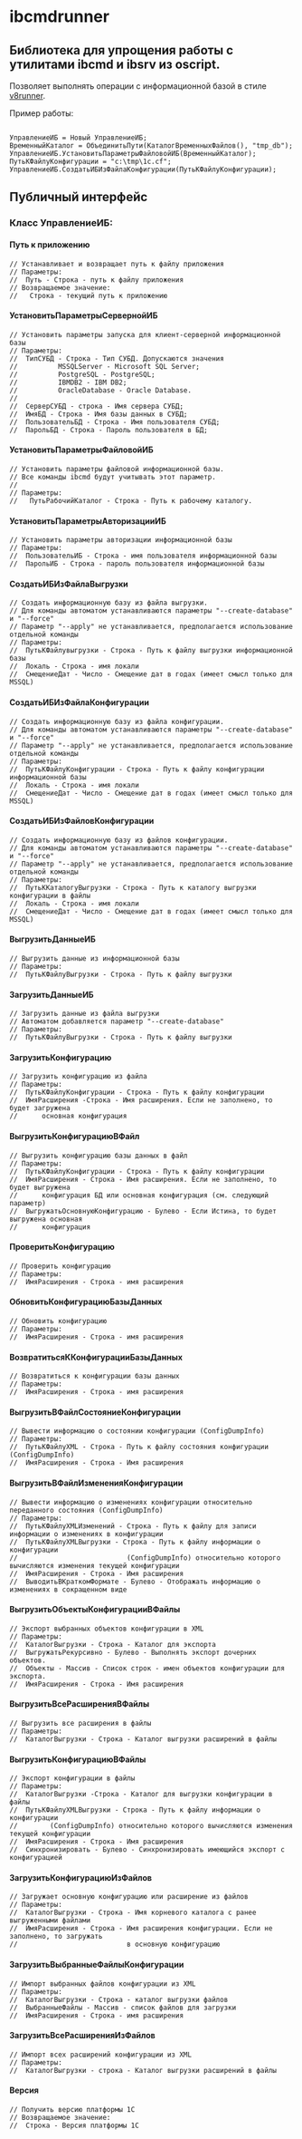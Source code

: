 
# ibcmdrunner

## Библиотека для упрощения работы с утилитами ibcmd и ibsrv из oscript.

Позволяет выполнять операции с информационной базой в стиле [v8runner](https://github.com/oscript-library/v8runner).

Пример работы:

```bsl

УправлениеИБ = Новый УправлениеИБ;
ВременныйКаталог = ОбъединитьПути(КаталогВременныхФайлов(), "tmp_db");
УправлениеИБ.УстановитьПараметрыФайловойИБ(ВременныйКаталог);
ПутьКФайлуКонфигурации = "c:\tmp\1c.cf";
УправлениеИБ.СоздатьИБИзФайлаКонфигурации(ПутьКФайлуКонфигурации);
```

## Публичный интерфейс

### Класс УправлениеИБ:

#### Путь к приложению

```bsl
// Устанавливает и возвращает путь к файлу приложения
// Параметры:
//  Путь - Строка - путь к файлу приложения
// Возвращаемое значение:
//   Строка - текущий путь к приложению
```

#### УстановитьПараметрыСервернойИБ

```bsl
// Установить параметры запуска для клиент-серверной информационной базы
// Параметры:
//  ТипСУБД - Строка - Тип СУБД. Допускаются значения
//          MSSQLServer - Microsoft SQL Server;
//        	PostgreSQL - PostgreSQL;
//        	IBMDB2 - IBM DB2;
//        	OracleDatabase - Oracle Database.
//        
//  СерверСУБД - строка - Имя сервера СУБД;
//  ИмяБД - Строка - Имя базы данных в СУБД;
//  ПользовательБД - Строка - Имя пользователя СУБД;
//  ПарольБД - Строка - Пароль пользователя в БД;
```

#### УстановитьПараметрыФайловойИБ

```bsl
// Установить параметры файловой информационной базы.
// Все команды ibcmd будут учитывать этот параметр.
//
// Параметры:
//   ПутьРабочийКаталог - Строка - Путь к рабочему каталогу.
```

#### УстановитьПараметрыАвторизацииИБ

```bsl
// Установить параметры авторизации информационной базы
// Параметры:
//  ПользовательИБ - Строка - имя пользователя информационной базы
//  ПарольИБ - Строка - пароль пользователя информационной базы
```

#### СоздатьИБИзФайлаВыгрузки

```bsl
// Создать информационную базу из файла выгрузки.
// Для команды автоматом устанавливаются параметры "--create-database" и "--force"
// Параметр "--apply" не устанавливается, предполагается использование отдельной команды
// Параметры:
//  ПутьКФайлувыгрузки - Строка - Путь к файлу выгрузки информационной базы
//  Локаль - Строка - имя локали 
//  СмещениеДат - Число - Смещение дат в годах (имеет смысл только для MSSQL)
```

#### СоздатьИБИзФайлаКонфигурации

```bsl
// Создать информационную базу из файла конфигурации.
// Для команды автоматом устанавливаются параметры "--create-database" и "--force"
// Параметр "--apply" не устанавливается, предполагается использование отдельной команды
// Параметры:
//  ПутьКФайлуКонфигурации - Строка - Путь к файлу конфигурации информационной базы
//  Локаль - Строка - имя локали 
//  СмещениеДат - Число - Смещение дат в годах (имеет смысл только для MSSQL)
```

#### СоздатьИБИзФайловКонфигурации

```bsl
// Создать информационную базу из файлов конфигурации.
// Для команды автоматом устанавливаются параметры "--create-database" и "--force"
// Параметр "--apply" не устанавливается, предполагается использование отдельной команды
// Параметры:
//  ПутьККаталогуВыгрузки - Строка - Путь к каталогу выгрузки конфигурации в файлы
//  Локаль - Строка - имя локали 
//  СмещениеДат - Число - Смещение дат в годах (имеет смысл только для MSSQL)
```

#### ВыгрузитьДанныеИБ

```bsl
// Выгрузить данные из информационной базы
// Параметры:
//  ПутьКФайлуВыгрузки - Строка - Путь к файлу выгрузки
```

#### ЗагрузитьДанныеИБ

```bsl
// Загрузить данные из файла выгрузки
// Автоматом добавляется параметр "--create-database"
// Параметры:
//  ПутьКФайлуВыгрузки - Строка - Путь к файлу выгрузки
```

#### ЗагрузитьКонфигурацию

```bsl
// Загрузить конфигурацию из файла
// Параметры:
//  ПутьКФайлуКонфигурации - Строка - Путь к файлу конфигурации
//  ИмяРасширения -Строка - Имя расширения. Если не заполнено, то будет загружена
//      основная конфигурация
```

#### ВыгрузитьКонфигурациюВФайл

```bsl
// Выгрузить конфигурацию базы данных в файл
// Параметры:
//  ПутьКФайлуКонфигурации - Строка - Путь к файлу конфигурации
//  ИмяРасширения - Строка - Имя расширения. Если не заполнено, то будет выгружена
//      конфигурация БД или основная конфигурация (см. следующий параметр)
//  ВыгружатьОсновнуюКонфигурацию - Булево - Если Истина, то будет выгружена основная
//      конфигурация
```

#### ПроверитьКонфигурацию

```bsl
// Проверить конфигурацию
// Параметры:
//  ИмяРасширения - Строка - имя расширения
```

#### ОбновитьКонфигурациюБазыДанных

```bsl
// Обновить конфигурацию
// Параметры:
//  ИмяРасширения - Строка - имя расширения
```

#### ВозвратитьсяККонфигурацииБазыДанных

```bsl
// Возвратиться к конфигурации базы данных
// Параметры:
//  ИмяРасширения - Строка - имя расширения
```

#### ВыгрузитьВФайлСостояниеКонфигурации

```bsl
// Вывести информацию о состоянии конфигурации (ConfigDumpInfo)
// Параметры:
//  ПутьКФайлуXML - Строка - Путь к файлу состояния конфигурации (ConfigDumpInfo)
//  ИмяРасширения - Строка - Имя расширения
```

#### ВыгрузитьВФайлИзмененияКонфигурации

```bsl
// Вывести информацию о изменениях конфигурации относительно переданного состояния (ConfigDumpInfo)
// Параметры:
//  ПутьКФайлуXMLИзменений - Строка - Путь к файлу для записи информации о изменениях в конфигурации
//  ПутьКФайлуXMLВыгрузки - Строка - Путь к файлу информации о конфигурации
//                           (ConfigDumpInfo) относительно которого вычисляются изменения текущей конфигурации
//  ИмяРасширения - Строка - Имя расширения
//  ВыводитьВКраткомФормате - Булево - Отображать информацию о изменениях в сокращенном виде
```

#### ВыгрузитьОбъектыКонфигурацииВФайлы

```bsl
// Экспорт выбранных объектов конфигурации в XML
// Параметры:
//  КаталогВыгрузки - Строка - Каталог для экспорта 
//  ВыгружатьРекурсивно - Булево - Выполнять экспорт дочерних объектов.
//  Объекты - Массив - Список строк - имен объектов конфигурации для экспорта.
//  ИмяРасширения - Строка - Имя расширения
```

#### ВыгрузитьВсеРасширенияВФайлы

```bsl
// Выгрузить все расширения в файлы
// Параметры:
//  КаталогВыгрузки - Строка - Каталог выгрузки расширений в файлы
```

#### ВыгрузитьКонфигурациюВФайлы

```bsl
// Экспорт конфигурации в файлы
// Параметры:
//  КаталогВыгрузки -Строка - Каталог для выгрузки конфигурации в файлы
//  ПутьКФайлуXMLВыгрузки - Строка - Путь к файлу информации о конфигурации
//        (ConfigDumpInfo) относительно которого вычисляются изменения текущей конфигурации
//  ИмяРасширения - Строка - Имя расширения
//  Синхронизировать - Булево - Синхронизировать имеющийся экспорт с конфигурацией
```

#### ЗагрузитьКонфигурациюИзФайлов

```bsl
// Загружает основную конфигурацию или расширение из файлов
// Параметры:
//  КаталогВыгрузки - Строка - Имя корневого каталога с ранее выгруженными файлами
//  ИмяРасширения - Строка - Имя расширения конфигурации. Если не заполнено, то загружать
//                           в основную конфигурацию
```

#### ЗагрузитьВыбранныеФайлыКонфигурации

```bsl
// Импорт выбранных файлов конфигурации из XML
// Параметры:
//  КаталогВыгрузки - Строка - каталог выгрузки файлов
//  ВыбранныеФайлы - Массив - список файлов для загрузки
//  ИмяРасширения - Строка - имя расширения
```

#### ЗагрузитьВсеРасширенияИзФайлов

```bsl
// Импорт всех расширений конфигурации из XML
// Параметры:
//  КаталогВыгрузки - строка - Каталог выгрузки расширений в файлы
```

#### Версия

```bsl
// Получить версию платформы 1С
// Возвращаемое значение:
//  Строка - Версия платформы 1С
```
